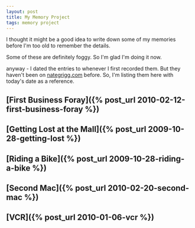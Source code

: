 ```yaml
---
layout: post
title: My Memory Project
tags: memory project
---
```


I thought it might be a good idea to write down some of my memories before I'm too old to remember the details.

Some of these are definitely foggy. So I'm glad I'm doing it now.

anyway - I dated the entries to whenever I first recorded them. But they haven't been on [nategrigg.com](https://www.nategrigg.com/) before. So, I'm listing them here with today's date as a reference.

## [First Business Foray]({% post_url 2010-02-12-first-business-foray %})
## [Getting Lost at the Mall]({% post_url 2009-10-28-getting-lost %})
## [Riding a Bike]({% post_url 2009-10-28-riding-a-bike %})
## [Second Mac]({% post_url 2010-02-20-second-mac %})
## [VCR]({% post_url 2010-01-06-vcr %})
